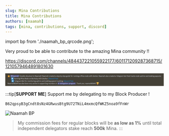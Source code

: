 ```yaml
---
slug: Mina Contributions
title: Mina Contributions
authors: [naamah]
tags: [mina, contributions, support, discord]
---
```


import bp from './naamah_bp_qrcode.png';

Very proud to be able to contribute to the amazing Mina community !!

https://discord.com/channels/484437221055922177/601171209287368715/1210579464891801630

![Mina Contribution](./mina_contribution.png)

:::tip[**SUPPORT ME**]
Support me by delegating to my Block Producer !

```
B62qpsyB3gCndt8sNz4GRwusBtg9U72TNiL4mxmcQfWKZ5noa9fFnWr
```

<div class="text--center">
<img src={bp} alt="Naamah BP" style={{width: 240}} />
</div>

> My commission fees for regular blocks will be **as low as 1%** until total independent delegators stake reach **500k** Mina.
:::


